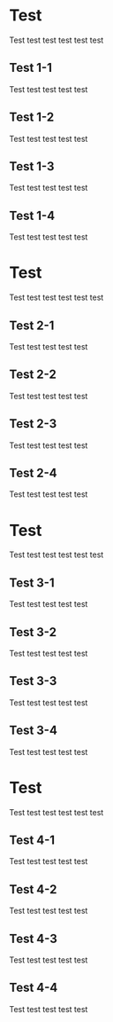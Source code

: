 # Test
Test test test test test test

## Test 1-1
Test test test test test

## Test 1-2
Test test test test test

## Test 1-3
Test test test test test

## Test 1-4
Test test test test test

# Test
Test test test test test test

## Test 2-1
Test test test test test

## Test 2-2
Test test test test test

## Test 2-3
Test test test test test

## Test 2-4
Test test test test test

# Test
Test test test test test test

## Test 3-1
Test test test test test

## Test 3-2
Test test test test test

## Test 3-3
Test test test test test

## Test 3-4
Test test test test test

# Test
Test test test test test test

## Test 4-1
Test test test test test

## Test 4-2
Test test test test test

## Test 4-3
Test test test test test

## Test 4-4
Test test test test test

